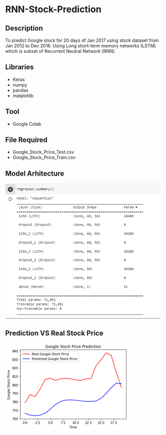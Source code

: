 # RNN-Stock-Prediction

## Description
To predict Google stock for 20 days of Jan 2017 using stock dataset from Jan 2012 to Dec 2016. Using Long short-term memory networks (LSTM) which is subset of Recurrent Neutral Network (RNN).

## Libraries 
* Keras
* numpy
* pandas
* matplotlib

## Tool
* Google Colab

## File Required
* Google_Stock_Price_Test.csv
* Google_Stock_Price_Train.csv


## Model Arhitecture
<img src="https://github.com/bipulsimkhada/Image/blob/main/rnn.png">

## Prediction VS Real Stock Price

<img src="https://github.com/bipulsimkhada/Image/blob/main/rnn_plot.png">
